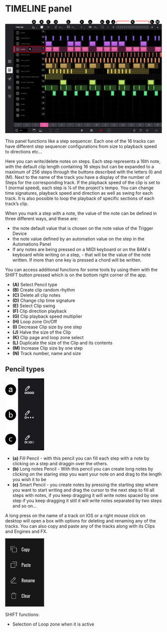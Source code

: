 # TIMELINE panel

<img src="/bam/images/timeline/timeline-panel-overview.png" width="800" alt="BAM Timeline panel overview" />

<br>

This panel functions like a step sequencer. Each one of the 16 tracks
can have different step sequencer configurations from size to playback
speed to directions etc…

Here you can write/delete notes on steps. Each step represents a 16th
note, with the default clip length containing 16 steps but can be
expanded to a maximum of 256 steps through the buttons described with
the letters (I) and (M). Next to the name of the track you have a
display of the number of Steps for the corresponding track. If the
playback speed of the clip is set to 1 (normal speed), each step is ¼ of
the project's tempo. You can change time signatures, playback speed and
direction as well as swing for each track. It is also possible to loop
the playback of specific sections of each track’s clip.

When you mark a step with a note, the value of the note can be defined in three different ways, and these are:
- the note default value that is chosen on the note value of the Trigger Device
- the note value defined by an automation value on the step in the Automations Panel
- If any notes are being pressed on a MIDI keyboard or on the BAM´s keyboard while writing on a step, - that will be the value of the note written. If more than one key is pressed a chord will be written.


You can access additional functions for some tools by using them with
the SHIFT button pressed which is on the bottom right corner of the app.

- **(A)** Select Pencil type
- **(B)** Create clip random rhythm
- **(C)** Delete all clip notes
- **(D)** Change clip time signature
- **(E)** Select Clip swing
- **(F)** Clip direction playback
- **(G)** Clip playback speed multiplier
- **(H)** Loop zone On/Off
- **(I)** Decrease Clip size by one step
- **(J)** Halve the size of the Clip
- **(K)** Clip page and loop zone select
- **(L)** Duplicate the size of the Clip and its contents
- **(M)** Increase Clip size by one step
- **(N)** Track number, name and size

## Pencil types

<img src="/bam/images/timeline/timeline-pencil-types.png" width="125" alt="BAM Timeline pencil types" />

<br>

- **(a)** Fill Pencil - with this pencil you can fill each step with a note by clicking on a step and draggin over the others.
- **(b)** Long notes Pencil - With this pencil you can create long notes by clicking on the staring step you want your note on and drag to the length you wish it to be
- **(c)** Smart Pencil - you create notes by pressing the starting step where you want to start writing and drag the cursor to the next step to fill all steps with notes, if you keep dragging it will write notes spaced by one step if you keep dragging it still it will write notes separated by two steps and so on…

A long press on the name of a track on IOS or a right mouse click on
desktop will open a box with options for deleting and renaming any of
the tracks. You can also copy and paste any of the tracks along with its
Clips and Engines and FX.

<img src="/bam/images/timeline/timeline-track-context-menu.png" width="125" alt="BAM Timeline track context menu" />

<br>

SHIFT functions:
- Selection of Loop zone when it is active